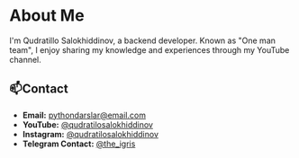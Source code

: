 # About Me

I'm Qudratillo Salokhiddinov, a backend developer. Known as "One man team", I enjoy sharing my knowledge and experiences through my YouTube channel.

## :mailbox:Contact

- **Email:** pythondarslar@email.com
- **YouTube:** [@qudratilosalokhiddinov](https://www.youtube.com/qudratilosalokhiddinov)
- **Instagram:** [@qudratilosalokhiddinov](https://www.instagram.com/qudratillosalokhiddinov/)
- **Telegram Contact:** [@the_igris](https://www.t.me/atlas_zt)
